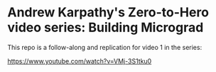 # Andrew Karpathy's Zero-to-Hero video series: Building Micrograd

This repo is a follow-along and replication for video 1 in the series:

https://www.youtube.com/watch?v=VMj-3S1tku0